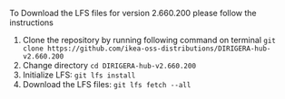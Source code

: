 To Download the LFS files for version 2.660.200 please follow the instructions

1. Clone the repository by running following command on terminal `git clone https://github.com/ikea-oss-distributions/DIRIGERA-hub-v2.660.200`
2. Change directory `cd DIRIGERA-hub-v2.660.200`
3. Initialize LFS: `git lfs install`
4. Download the LFS files: `git lfs fetch --all`

